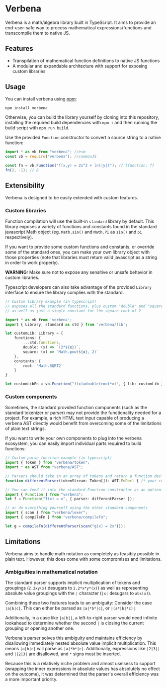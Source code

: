 # Verbena

Verbena is a math/algebra library built in TypeScript. It aims to provide an end-user-safe way to process mathematical expressions/functions and transcompile them to native JS.

## Features

- Transpilation of mathematical function definitions to native JS functions
- A modular and expandable architecture with support for exposing custom libraries

## Usage

You can install verbena using [npm](https://www.npmjs.org/package/verbena):

```sh
npm install verbena
```

Otherwise, you can build the library yourself by cloning into this repository, installing the required build dependencies with `npm i` and then running the build script with `npm run build`.

Use the provided `Function` constructor to convert a source string to a native function:

```js
import * as vb from "verbena"; //esm
const vb = require("verbena"); //commonJS

const fn = vb.Function("f(x,y) = 2x^2 + ln(|y|)"); // [function: f]
fn(2, -1); // 8
```

## Extensibility

Verbena is designed to be easily extended with custom features.

### Custom libraries

Function compilation will use the built-in `standard` library by default. This library exposes a variety of functions and constants found in the standard javascript Math object (eg. `Math.sin()` and `Math.PI` as `sin()` and `pi` respectively).

If you want to provide some custom functions and constants, or override some of the standard ones, you can make your own library object with those properties (note that libraries must return valid javascript as a string in order to work properly).

**WARNING:** Make sure not to expose any sensitive or unsafe behavior in custom libraries.

Typescript developers can also take advantage of the provided `Library` interface to ensure the library complies with the standard.

```ts
// Custom library example (in typescript)
// exposes all the standard functions, plus custom "double" and "square" functions
// as well as just a single constant for the square root of 2

import * as vb from 'verbena';
import { Library, standard as std } from 'verbena/lib';

let customLib: Library = {
    functions: {
        ...std.functions,
        double: (x) => `(2*${x})`,
        square: (x) => `Math.pow(${x}, 2)`
    },
    constants: {
        root: 'Math.SQRT2'
    }
}

let customLibFn = vb.Function("f(x)=double(root*x)", { lib: customLib });
```

### Custom components

Sometimes, the standard provided function components (such as the standard tokenizer or parser) may not provide the functionality needed for a project. For example, a rich HTML text input capable of producing a verbena AST directly would benefit from overcoming some of the limitations of plain text strings.

If you want to write your own components to plug into the verbena ecosystem, you can easily import individual parts required to build functions:

```ts
// Custom parse function example (in typescript)
import { Token } from "verbena/token";
import * as AST from "verbena/AST";

// Parsers should take in an array of tokens and return a function declaration
function differentParser(tokenStream: Token[]): AST.FnDecl { /* your code here */ };

// You can feed it into the standard Function constructor as an option...
import { Function } from "verbena";
let f = Function("f(x) = x", { parser: differentParser });

// or do everything yourself using the other standard components
import { scan } from "verbena/lexer";
import { compileFn } from "verbena/compileFn";

let g = compileFn(differentParser(scan("g(x) = 2x")));
```

## Limitations

Verbena aims to handle math notation as completely as feasibly possible in plain text. However, this does come with some compromises and limitations.

### Ambiguities in mathematical notation

The standard parser supports implicit multiplication of tokens and groupings (`2.2xy(x)` desugars to `2.2*x*y*(x)`) as well as representing absolute value groupings with the `|` character (`|x|` desugars to `abs(x)`). 

Combining these two features leads to an ambiguity: Consider the case `|a|b|c|`. This can either be parsed as `|a|*b*|c|`, or `|(a*|b|*c)|`.

Additionally, in a case like `|a|b||`, a left-to-right parser would need infinite lookahead to determine whether the second `|` is closing the current grouping or opening another one. 

Verbena's parser solves this ambiguity and maintains efficiency by disallowing immediately nested absolute value implicit multiplication. This means `|a|b|c|` will parse as `|a|*b*|c|`. Additionally, expressions like `|2|3||` and `||2|3|` are disallowed, and `*` signs must be inserted. 

Because this is a relatively niche problem and almost uselsess to support (wrapping the inner expressions in absolute values has absolutely no effect on the outcome), it was determined that the parser's overall efficiency was a more important priority.